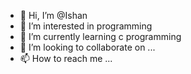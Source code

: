 - 👋 Hi, I’m @Ishan
- 👀 I’m interested in programming
- 🌱 I’m currently learning c programming
- 💞️ I’m looking to collaborate on ...
- 📫 How to reach me ...

<!---
Ishan1231/Ishan1231 is a ✨ special ✨ repository because its `README.md` (this file) appears on your GitHub profile.
You can click the Preview link to take a look at your changes.
--->
